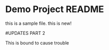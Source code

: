 # Demo Project README

this is a sample file. this is new!


#UPDATES PART 2

This is bound to cause trouble

